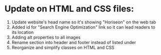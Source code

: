 # Update on HTML and CSS files:
1. Update website's head name so it's showing "Horiseon" on the web tab 
2. Added id for "Search Engine Optimization" link so it can lead readers to its location
3. Adding alt properties to all images
4. Rename section into header and footer instead of listed under <DIV>
5. Reorganize and simplify classes on HTML and CSS 
 